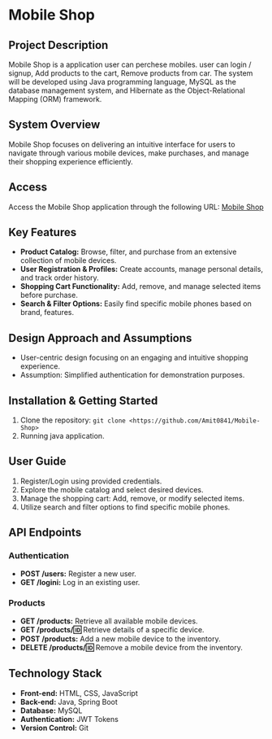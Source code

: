 # Mobile Shop

## Project Description

Mobile Shop is a application user can perchese mobiles. user can login / signup, Add products to the cart, Remove products from car. The system will be developed using Java programming language, MySQL as the database management system, and Hibernate as the Object-Relational Mapping (ORM) framework. 

## System Overview

Mobile Shop focuses on delivering an intuitive interface for users to navigate through various mobile devices, make purchases, and manage their shopping experience efficiently.

## Access

Access the Mobile Shop application through the following URL: [Mobile Shop](https://6593a8a973b2164c52441e50--magical-malabi-b00d0b.netlify.app/)

## Key Features

- **Product Catalog:** Browse, filter, and purchase from an extensive collection of mobile devices.
- **User Registration & Profiles:** Create accounts, manage personal details, and track order history.
- **Shopping Cart Functionality:** Add, remove, and manage selected items before purchase.
- **Search & Filter Options:** Easily find specific mobile phones based on brand, features.

## Design Approach and Assumptions

- User-centric design focusing on an engaging and intuitive shopping experience.
- Assumption: Simplified authentication for demonstration purposes.

## Installation & Getting Started

1. Clone the repository: `git clone <https://github.com/Amit0841/Mobile-Shop>`
2. Running java application.

## User Guide

1. Register/Login using provided credentials.
2. Explore the mobile catalog and select desired devices.
3. Manage the shopping cart: Add, remove, or modify selected items.
5. Utilize search and filter options to find specific mobile phones.

## API Endpoints

### Authentication

- **POST /users:** Register a new user.
- **GET /logini:** Log in an existing user.

### Products

- **GET /products:** Retrieve all available mobile devices.
- **GET /products/:id:** Retrieve details of a specific device.
- **POST /products:** Add a new mobile device to the inventory.
- **DELETE /products/:id:** Remove a mobile device from the inventory.

## Technology Stack

- **Front-end:** HTML, CSS, JavaScript
- **Back-end:** Java, Spring Boot
- **Database:** MySQL
- **Authentication:** JWT Tokens
- **Version Control:** Git
